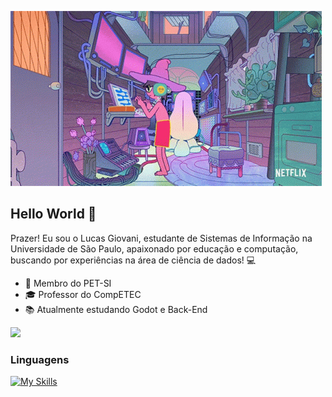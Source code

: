 ![midnight-gospel-gif](https://github.com/Giovanilucass/Giovanilucass/blob/main/duncan-coding.gif?raw=true)
## Hello World 👋
Prazer! Eu sou o Lucas Giovani, estudante de Sistemas de Informação na Universidade de São Paulo, apaixonado por educação e computação, buscando por experiências na área de ciência de dados! 💻
- 🦉 Membro do PET-SI
- 🎓 Professor do CompETEC
- 📚 Atualmente estudando Godot e Back-End

<div style="display: flex; align-items: center; gap: 15px;">
  <a href="https://www.linkedin.com/in/lucas-giovani/" target="_blank">
    <img src="https://custom-icon-badges.demolab.com/badge/-LinkedIn-0a66c2?style=for-the-badge&logoColor=white&logo=llinkedinwhite"  
    />
  </a>
</div>

### Linguagens
[![My Skills](https://skillicons.dev/icons?i=c,java,html,css,js,godot,git&theme=dark&perline=15)](https://skillicons.dev)
